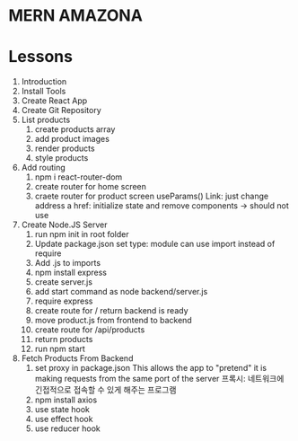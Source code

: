 # MERN AMAZONA

# Lessons

1. Introduction
2. Install Tools
3. Create React App
4. Create Git Repository
5. List products
   1. create products array
   2. add product images
   3. render products
   4. style products
6. Add routing
   1. npm i react-router-dom
   2. create router for home screen
   3. craete router for product screen
      useParams()
      Link: just change address
      a href: initialize state and remove components -> should not use
7. Create Node.JS Server
   1. run npm init in root folder
   2. Update package.json set type: module
      can use import instead of require
   3. Add .js to imports
   4. npm install express
   5. create server.js
   6. add start command as node backend/server.js
   7. require express
   8. create route for / return backend is ready
   9. move product.js from frontend to backend
   10. create route for /api/products
   11. return products
   12. run npm start
8. Fetch Products From Backend
   1. set proxy in package.json
      This allows the app to "pretend" it is making requests from the same port of the server
      프록시: 네트워크에 긴접적으로 접속할 수 있게 해주는 프로그램
   2. npm install axios
   3. use state hook
   4. use effect hook
   5. use reducer hook

